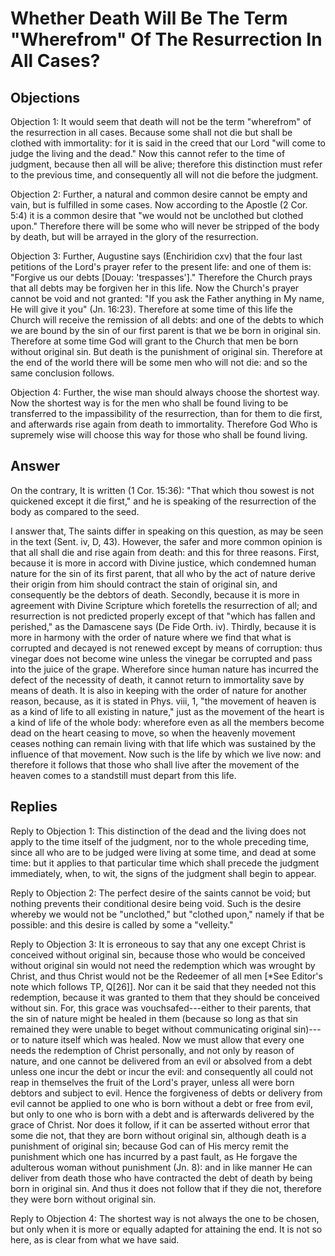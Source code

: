 # Whether Death Will Be The Term "Wherefrom" Of The Resurrection In All Cases?

## Objections

Objection 1: It would seem that death will not be the term "wherefrom" of the resurrection in all cases. Because some shall not die but shall be clothed with immortality: for it is said in the creed that our Lord "will come to judge the living and the dead." Now this cannot refer to the time of judgment, because then all will be alive; therefore this distinction must refer to the previous time, and consequently all will not die before the judgment.

Objection 2: Further, a natural and common desire cannot be empty and vain, but is fulfilled in some cases. Now according to the Apostle (2 Cor. 5:4) it is a common desire that "we would not be unclothed but clothed upon." Therefore there will be some who will never be stripped of the body by death, but will be arrayed in the glory of the resurrection.

Objection 3: Further, Augustine says (Enchiridion cxv) that the four last petitions of the Lord's prayer refer to the present life: and one of them is: "Forgive us our debts [Douay: 'trespasses']." Therefore the Church prays that all debts may be forgiven her in this life. Now the Church's prayer cannot be void and not granted: "If you ask the Father anything in My name, He will give it you" (Jn. 16:23). Therefore at some time of this life the Church will receive the remission of all debts: and one of the debts to which we are bound by the sin of our first parent is that we be born in original sin. Therefore at some time God will grant to the Church that men be born without original sin. But death is the punishment of original sin. Therefore at the end of the world there will be some men who will not die: and so the same conclusion follows.

Objection 4: Further, the wise man should always choose the shortest way. Now the shortest way is for the men who shall be found living to be transferred to the impassibility of the resurrection, than for them to die first, and afterwards rise again from death to immortality. Therefore God Who is supremely wise will choose this way for those who shall be found living.

## Answer

On the contrary, It is written (1 Cor. 15:36): "That which thou sowest is not quickened except it die first," and he is speaking of the resurrection of the body as compared to the seed.

I answer that, The saints differ in speaking on this question, as may be seen in the text (Sent. iv, D, 43). However, the safer and more common opinion is that all shall die and rise again from death: and this for three reasons. First, because it is more in accord with Divine justice, which condemned human nature for the sin of its first parent, that all who by the act of nature derive their origin from him should contract the stain of original sin, and consequently be the debtors of death. Secondly, because it is more in agreement with Divine Scripture which foretells the resurrection of all; and resurrection is not predicted properly except of that "which has fallen and perished," as the Damascene says (De Fide Orth. iv). Thirdly, because it is more in harmony with the order of nature where we find that what is corrupted and decayed is not renewed except by means of corruption: thus vinegar does not become wine unless the vinegar be corrupted and pass into the juice of the grape. Wherefore since human nature has incurred the defect of the necessity of death, it cannot return to immortality save by means of death. It is also in keeping with the order of nature for another reason, because, as it is stated in Phys. viii, 1, "the movement of heaven is as a kind of life to all existing in nature," just as the movement of the heart is a kind of life of the whole body: wherefore even as all the members become dead on the heart ceasing to move, so when the heavenly movement ceases nothing can remain living with that life which was sustained by the influence of that movement. Now such is the life by which we live now: and therefore it follows that those who shall live after the movement of the heaven comes to a standstill must depart from this life.

## Replies

Reply to Objection 1: This distinction of the dead and the living does not apply to the time itself of the judgment, nor to the whole preceding time, since all who are to be judged were living at some time, and dead at some time: but it applies to that particular time which shall precede the judgment immediately, when, to wit, the signs of the judgment shall begin to appear.

Reply to Objection 2: The perfect desire of the saints cannot be void; but nothing prevents their conditional desire being void. Such is the desire whereby we would not be "unclothed," but "clothed upon," namely if that be possible: and this desire is called by some a "velleity."

Reply to Objection 3: It is erroneous to say that any one except Christ is conceived without original sin, because those who would be conceived without original sin would not need the redemption which was wrought by Christ, and thus Christ would not be the Redeemer of all men [*See Editor's note which follows TP, Q[26]]. Nor can it be said that they needed not this redemption, because it was granted to them that they should be conceived without sin. For, this grace was vouchsafed---either to their parents, that the sin of nature might be healed in them (because so long as that sin remained they were unable to beget without communicating original sin)---or to nature itself which was healed. Now we must allow that every one needs the redemption of Christ personally, and not only by reason of nature, and one cannot be delivered from an evil or absolved from a debt unless one incur the debt or incur the evil: and consequently all could not reap in themselves the fruit of the Lord's prayer, unless all were born debtors and subject to evil. Hence the forgiveness of debts or delivery from evil cannot be applied to one who is born without a debt or free from evil, but only to one who is born with a debt and is afterwards delivered by the grace of Christ. Nor does it follow, if it can be asserted without error that some die not, that they are born without original sin, although death is a punishment of original sin; because God can of His mercy remit the punishment which one has incurred by a past fault, as He forgave the adulterous woman without punishment (Jn. 8): and in like manner He can deliver from death those who have contracted the debt of death by being born in original sin. And thus it does not follow that if they die not, therefore they were born without original sin.

Reply to Objection 4: The shortest way is not always the one to be chosen, but only when it is more or equally adapted for attaining the end. It is not so here, as is clear from what we have said.